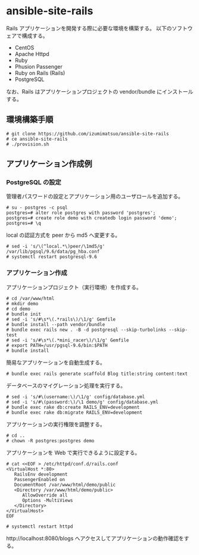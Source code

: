 # ansible-site-rails

Rails アプリケーションを開発する際に必要な環境を構築する。
以下のソフトウェアで構成する。

* CentOS
* Apache Httpd
* Ruby
* Phusion Passenger
* Ruby on Rails (Rails)
* PostgreSQL

なお、Rails はアプリケーションプロジェクトの vendor/bundle にインストールする。

## 環境構築手順

```
# git clone https://github.com/izumimatsuo/ansible-site-rails
# ce ansible-site-rails
# ./provision.sh
```

## アプリケーション作成例

### PostgreSQL の設定

管理者パスワードの設定とアプリケーション用のユーザロールを追加する。

```
# su - postgres -c psql
postgres=# alter role postgres with password 'postgres';
postgres=# create role demo with createdb login password 'demo';
postgres=# \q
```

local の認証方式を peer から md5 へ変更する。

```
# sed -i 's/\(^local.*\)peer/\1md5/g' /var/lib/pgsql/9.6/data/pg_hba.conf
# systemctl restart postgresql-9.6
```

### アプリケーション作成

アプリケーションプロジェクト（実行環境）を作成する。

```
# cd /var/www/html
# mkdir demo
# cd demo
# bundle init
# sed -i 's/#\s*\(.*rails\)/\1/g' Gemfile
# bundle install --path vendor/bundle
# bundle exec rails new . -B -d postgresql --skip-turbolinks --skip-test
# sed -i 's/#\s*\(.*mini_racer\)/\1/g' Gemfile
# export PATH=/usr/pgsql-9.6/bin:$PATH
# bundle install
```

簡易なアプリケーションを自動生成する。

```
# bundle exec rails generate scaffold Blog title:string content:text
```

データベースのマイグレーション処理を実行する。

```
# sed -i 's/#\(username:\)/\1/g' config/database.yml
# sed -i 's/#\(password:\)/\1 demo/g' config/database.yml
# bundle exec rake db:create RAILS_ENV=development
# bundle exec rake db:migrate RAILS_ENV=development
```

アプリケーションの実行権限を調整する。

```
# cd ..
# chown -R postgres:postgres demo
```

アプリケーションを Web で実行できるように設定する。

```
# cat <<EOF > /etc/httpd/conf.d/rails.conf
<VirtualHost *:80>
   RailsEnv development
   PassengerEnabled on
   DocumentRoot /var/www/html/demo/public
   <Directory /var/www/html/demo/public>
      AllowOverride all
      Options -MultiViews
   </Directory>
</VirtualHost>
EOF

# systemctl restart httpd
```

http://localhost:8080/blogs へアクセスしてアプリケーションの動作確認をする。
